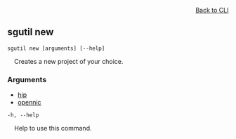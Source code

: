 <div id="readme" class="Box-body readme blob js-code-block-container">
<article class="markdown-body entry-content p-3 p-md-6" itemprop="text">
<p align="right">
<a href="https://github.com/fpgasystems/sgrt/blob/main/cli/manual.md#cli">Back to CLI</a>
</p>

## sgutil new

<code>sgutil new [arguments] [--help]</code>
<p>
  &nbsp; &nbsp; Creates a new project of your choice.
</p>

### Arguments

* [hip](./sgutil-new-hip.md#sgutil-new-hip)
* [opennic](./sgutil-new-opennic.md#sgutil-new-opennic)

<code>-h, --help</code>
<p>
  &nbsp; &nbsp; Help to use this command.
</p>